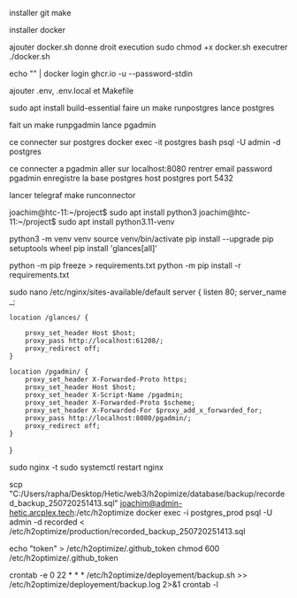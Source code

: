 installer git make 

installer docker 

ajouter docker.sh 
donne droit execution sudo chmod +x docker.sh
executrer ./docker.sh

echo "<TOKEN>" | docker login ghcr.io -u <USERNAME> --password-stdin

ajouter .env, .env.local et Makefile 

sudo apt install build-essential
faire un make runpostgres lance postgres 

fait un make runpgadmin lance pgadmin 

ce connecter sur postgres 
docker exec -it postgres bash 
psql -U admin -d postgres

ce connecter a pgadmin 
aller sur localhost:8080
rentrer email password pgadmin 
enregistre la base postgres host postgres port 5432


lancer telegraf 
make runconnector

joachim@htc-11:~/project$ sudo apt install python3
joachim@htc-11:~/project$ sudo apt install python3.11-venv


python3 -m venv venv
source venv/bin/activate
pip install --upgrade pip setuptools wheel
pip install 'glances[all]'

python -m pip freeze > requirements.txt
python -m pip install -r requirements.txt


sudo nano /etc/nginx/sites-available/default
server {
    listen 80;
    server_name _;

    location /glances/ {

        proxy_set_header Host $host;
        proxy_pass http://localhost:61208/;
        proxy_redirect off;
    }

    location /pgadmin/ {
        proxy_set_header X-Forwarded-Proto https;
        proxy_set_header Host $host;
        proxy_set_header X-Script-Name /pgadmin;
        proxy_set_header X-Forwarded-Proto $scheme;
        proxy_set_header X-Forwarded-For $proxy_add_x_forwarded_for;
        proxy_pass http://localhost:8080/pgadmin/;
        proxy_redirect off;
    }
}




sudo nginx -t
sudo systemctl restart nginx


scp "C:/Users/rapha/Desktop/Hetic/web3/h2opimize/database/backup/recorded_backup_250720251413.sql" joachim@admin-hetic.arcplex.tech:/etc/h2optimize
docker exec -i postgres_prod psql -U admin -d recorded < /etc/h2optimize/production/recorded_backup_250720251413.sql



echo "token" > /etc/h2optimize/.github_token
chmod 600 /etc/h2optimize/.github_token

crontab -e
0 22 * * * /etc/h2optimize/deployement/backup.sh >> /etc/h2optimize/deployement/backup.log 2>&1
crontab -l